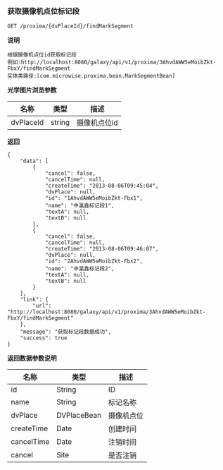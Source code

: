 [$PROFILE$]: extended

### <a name="获取摄像机点位标记段"></a>获取摄像机点位标记段

    GET /proxima/{dvPlaceId}/findMarkSegment

**说明**

    根据摄像机点位id获取标记段
    例如:http://localhost:8080/galaxy/api/v1/proxima/3AhvdAWW5eMoibZkt-FbxY/findMarkSegment
    实体类路径:[com.microwise.proxima.bean.MarkSegmentBean]

**光学图片浏览参数**

|   名称    |  类型  |   描述  |
|     -     |      - |    -    |
| dvPlaceId  | string | 摄像机点位id  |

**返回**

    {
        "data": [
            {
                "cancel": false,
                "cancelTime": null,
                "createTime": "2013-08-06T09:45:04",
                "dvPlace": null,
                "id": "1AhvdAWW5eMoibZkt-Fbx1",
                "name": "中瀛鑫标记段1",
                "textA": null,
                "textB": null
            },
            {
                "cancel": false,
                "cancelTime": null,
                "createTime": "2013-08-06T09:46:07",
                "dvPlace": null,
                "id": "2AhvdAWW5eMoibZkt-Fbx2",
                "name": "中瀛鑫标记段2",
                "textA": null,
                "textB": null
            }
        ],
        "link": {
            "url": "http://localhost:8080/galaxy/api/v1/proxima/3AhvdAWW5eMoibZkt-FbxY/findMarkSegment"
        },
        "message": "获取标记段数据成功",
        "success": true
    }

**返回数据参数说明**

|   名称    |  类型  |   描述  |
|     -     |      - |    -    |
| id | String | ID |
| name | String | 标记名称 |
| dvPlace | DVPlaceBean | 摄像机点位 |
| createTime | Date | 创建时间 |
| cancelTime | Date | 注销时间 |
| cancel | Site | 是否注销 |
